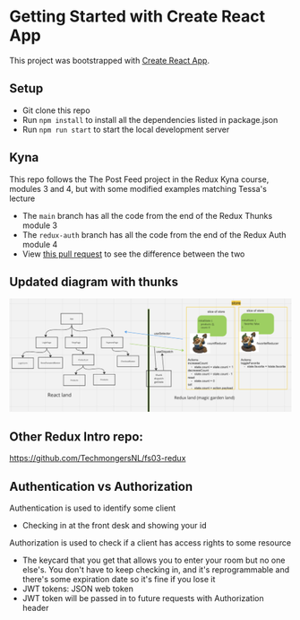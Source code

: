 # Getting Started with Create React App

This project was bootstrapped with [Create React App](https://github.com/facebook/create-react-app).

## Setup
- Git clone this repo
- Run `npm install` to install all the dependencies listed in package.json
- Run `npm run start` to start the local development server

## Kyna
This repo follows the The Post Feed project in the Redux Kyna course, modules 3 and 4, but with some modified examples matching Tessa's lecture
- The `main` branch has all the code from the end of the Redux Thunks module 3
- The `redux-auth` branch has all the code from the end of the Redux Auth module 4
- View [this pull request](https://github.com/TechmongersNL/fs03-redux-thunks/pull/1) to see the difference between the two 

## Updated diagram with thunks
![Thunks diagram](thunks.png)

## Other Redux Intro repo:
https://github.com/TechmongersNL/fs03-redux

## Authentication vs Authorization
Authentication is used to identify some client
- Checking in at the front desk and showing your id

Authorization is used to check if a client has access rights to some resource 
- The keycard that you get that allows you to enter your room but no one else's. You don't have to keep checking in, and it's reprogrammable and there's some expiration date so it's fine if you lose it
- JWT tokens: JSON web token
- JWT token will be passed in to future requests with Authorization header
